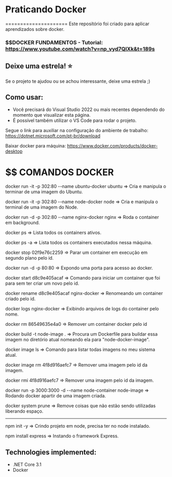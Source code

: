 # Praticando Docker
=====================
Este reposítório foi criado para aplicar aprendizados sobre docker.
### $$DOCKER FUNDAMENTOS - Tutorial: https://www.youtube.com/watch?v=np_vyd7QlXk&t=189s

## Deixe uma estrela! :star:
Se o projeto te ajudou ou se achou interessante, deixe uma estrela ;)

## Como usar:
- Você precisará do Visual Studio 2022 ou mais recentes dependendo do momento que visualizar esta página.
- É possível também utilizar o VS Code para rodar o projeto.

Segue o link para auxiliar na configuração do ambiente de trabalho: https://dotnet.microsoft.com/pt-br/download

Baixar docker para máquina: https://www.docker.com/products/docker-desktop

# $$ COMANDOS DOCKER

docker run -it -p 302:80 --name ubuntu-docker ubuntu					=> Cria e manipula o terminar de uma imagem do Ubuntu.

docker run -it -p 302:80 --name node-docker node 							=> Cria e manipula o terminal de uma imagem do Node.

docker run -d -p 302:80 --name nginx-docker nginx							=> Roda o container em background.

docker ps																											=> Lista todos os containers ativos.

docker ps -a 																									=> Lista todos os containers executados nessa máquina.

docker stop 02f9e76c2259																			=> Parar um container em execução em segundo plano pelo id.	

docker run -d -p 80:80																				=> Expondo uma porta para acesso ao docker.

docker start d8c9e405acaf																			=> Comando para iniciar um container que foi para sem ter criar um novo pelo id.

docker rename d8c9e405acaf nginx-docker												=> Renomeando um container criado pelo id.

docker logs nginx-docker																			=> Exibindo arquivos de logs do container pelo nome.

docker rm 86549635e4a0																				=> Remover um container docker pelo id

docker build -t node-image .																	=> Procura um Dockerfile para buildar essa imagem no diretório atual nomeando ela para "node-docker-image".

docker image ls																								=> Comando para listar todas imagens no meu sistema atual.

docker image rm 4f8d916aefc7																	=> Remover uma imagem pelo id da imagem.

docker rmi 4f8d916aefc7																				=> Remover uma imagem pelo id da imagem.

docker run -p 3000:3000 -d --name node-container node-image		=> Rodando docker apartir de uma imagem criada.

docker system prune																						=> Remove coisas que não estão sendo utilizadas liberando espaço.	

___________________
npm init -y																										=> Crindo projeto em node, precisa ter no node instalado.

npm install express																						=> Instando o framework Express.

## Technologies implemented:

- .NET Core 3.1
- Docker
